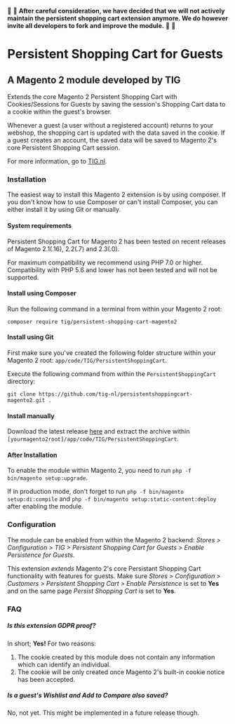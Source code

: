 :vertical_traffic_light: :vertical_traffic_light: **After careful consideration, we have decided that we will not actively maintain the persistent shopping cart extension anymore. We do however invite all developers to fork and improve the module.** :vertical_traffic_light: :vertical_traffic_light: 

# Persistent Shopping Cart for Guests

## A Magento 2 module developed by TIG

Extends the core Magento 2 Persistent Shopping Cart with Cookies/Sessions for Guests by saving the session's Shopping Cart data to a cookie within the guest's browser. 

Whenever a guest (a user without a registered account) returns to your webshop, the shopping cart is updated with the data saved in the cookie. If a guest creates an account, the saved data will be saved to Magento 2's core Persistent Shopping Cart session.

For more information, go to [TIG.nl](https://tig.nl/persistent-shopping-cart-for-guests/).

### Installation

The easiest way to install this Magento 2 extension is by using composer. If you don't know how to use Composer or can't install Composer, you can either install it by using Git or manually.

#### System requirements

Persistent Shopping Cart for Magento 2 has been tested on recent releases of Magento 2.1(.16), 2.2(.7) and 2.3(.0).

For maximum compatibility we recommend using PHP 7.0 or higher. Compatibility with PHP 5.6 and lower has not been tested and will not be supported.

#### Install using Composer

Run the following command in a terminal from within your Magento 2 root:

`composer require tig/persistent-shopping-cart-magento2`

#### Install using Git

First make sure you've created the following folder structure within your Magento 2 root: `app/code/TIG/PersistentShoppingCart`.

Execute the following command from within the `PersistentShoppingCart` directory:

`git clone https://github.com/tig-nl/persistentshoppingcart-magento2.git .`

#### Install manually

Download the latest release [here](https://github.com/tig-nl/persistentshoppingcart-magento2/archive/master.zip) and extract the archive within `[yourmagento2root]/app/code/TIG/PersistentShoppingCart`.

#### After Installation

To enable the module within Magento 2, you need to run `php -f bin/magento setup:upgrade`. 

If in production mode, don't forget to run `php -f bin/magento setup:di:compile` and `php -f bin/magento setup:static-content:deploy` after enabling the module.

### Configuration

The module can be enabled from within the Magento 2 backend: *Stores > Configuration > TIG > Persistent Shopping Cart for Guests > Enable Persistence for Guests*.

This extension *extends* Magento 2's core Persistant Shopping Cart functionality with features for guests. Make sure *Stores > Configuration > Customers > Persistent Shopping Cart > Enable Persistence* is set to **Yes** and on the same page *Persist Shopping Cart* is set to **Yes**.

### FAQ

##### Is this extension GDPR proof?

In short; **Yes!** For two reasons:
 1. The cookie created by this module does not contain any information which can identify an individual. 
 2. The cookie will be only created once Magento 2's built-in cookie notice has been accepted.

##### Is a guest's Wishlist and Add to Compare also saved?

No, not yet. This might be implemented in a future release though. 
